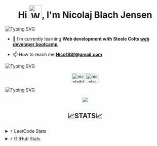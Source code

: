 <h1 align="center">Hi <img src="https://raw.githubusercontent.com/Tarikul-Islam-Anik/Animated-Fluent-Emojis/master/Emojis/Hand%20gestures/Waving%20Hand.png" alt="Waving Hand" width="40" height="40" />, I'm Nicolaj Blach Jensen</h1>
<img src="https://readme-typing-svg.demolab.com?font=IBM+Plex+Mono&weight=900&size=45&pause=1000&color=FFFFFF&background=FFFFFF00&center=true&vCenter=true&random=true&width=1100&height=91&lines=Im+a+passionate+Software+Engineer;studying+at+Aalborg+University+in+Denmark!" alt="Typing SVG" />

- 🌱 I’m currently learning **Web development with Steele Colts [web developer bootcamp](https://www.udemy.com/course/the-web-developer-bootcamp/)**

- 📫 How to reach me **Nico188f@gmail.com**

<img src="https://readme-typing-svg.demolab.com?font=IBM+Plex+Mono&weight=600&size=30&pause=1000&color=FFFFFF&background=FFFFFF00&repeat=false&random=true&width=435&lines=Socials%3A" alt="Typing SVG" />

<p align="center">
<a href="https://twitter.com/nicolajblach" target="blank"><img align="center" src="https://raw.githubusercontent.com/rahuldkjain/github-profile-readme-generator/master/src/images/icons/Social/twitter.svg" alt="nicolajblach" height="30" width="40" /></a>
<a href="https://www.linkedin.com/in/nicolaj-blach-jensen-519b30256" target="blank"><img align="center" src="https://raw.githubusercontent.com/rahuldkjain/github-profile-readme-generator/master/src/images/icons/Social/linked-in-alt.svg" alt="nicolaj blach jensen" height="30" width="40" /></a>
</p>

<img src="https://readme-typing-svg.demolab.com?font=IBM+Plex+Mono&weight=600&size=30&pause=1000&color=FFFFFF&background=FFFFFF00&repeat=false&random=true&width=435&lines=Skills%3A" alt="Typing SVG" />

<p align="center">
    <img src="https://skillicons.dev/icons?i=js,html,css,c,cs,nodejs,express,bash,bootstrap,mongodb,git,github,postman,unity,vscode,xd,illustrator,autocad,latex&perline=5" />
</p>


<h2 align="center">📈STATS📈</h2>
<details><summary>⚡ LeetCode Stats</summary>

![LeetCode Stats](https://leetcard.jacoblin.cool/nico188f?theme=nord&font=IBM%20Plex%20Mono)

</details>

<details><summary>⚡ GitHub Stats</summary>

![Anurag's GitHub stats-Dark](https://github-readme-stats.vercel.app/api?username=nico188f&show_icons=true&theme=dark)


</details>
